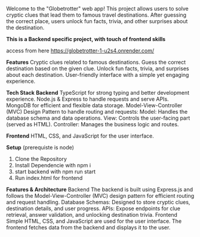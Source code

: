 Welcome to the "Globetrotter" web app! This project allows users to solve cryptic clues that lead them to famous travel destinations. After guessing the correct place, users unlock fun facts, trivia, and other surprises about the destination.

**This is a Backend specific project, with touch of frontend skills**

access from here https://globetrotter-1-u2s4.onrender.com/


**Features**
Cryptic clues related to famous destinations.
Guess the correct destination based on the given clue.
Unlock fun facts, trivia, and surprises about each destination.
User-friendly interface with a simple yet engaging experience.


**Tech Stack**
**Backend**
TypeScript for strong typing and better development experience.
Node.js & Express to handle requests and serve APIs.
MongoDB for efficient and flexible data storage.
Model-View-Controller (MVC) Design Pattern to handle routing and requests:
Model: Handles the database schema and data operations.
View: Controls the user-facing part (served as HTML).
Controller: Manages the business logic and routes.

**Frontend**
HTML, CSS, and JavaScript for the user interface.

**Setup**
(prerequiste is node)
1. Clone the Repository
2. Install Dependencie with npm i
3. start backend with npm run start
4. Run index.html for frontend


**Features & Architecture**
Backend
The backend is built using Express.js and follows the Model-View-Controller (MVC) design pattern for efficient routing and request handling.
Database Schemas: Designed to store cryptic clues, destination details, and user progress.
APIs: Expose endpoints for clue retrieval, answer validation, and unlocking destination trivia.
Frontend
Simple HTML, CSS, and JavaScript are used for the user interface.
The frontend fetches data from the backend and displays it to the user.
